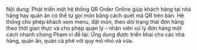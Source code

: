 Nội dung: Phát triển một hệ thống QR Order Online giúp khách hàng tại nhà hàng hay quán ăn có thể tự gọi món bằng cách quét mã QR trên bàn. Hệ thống cho phép khách xem menu, đặt món, theo dõi trạng thái đơn hàng theo thời gian thực và cho phép quản lý – nhân viên xử lý đơn hàng một cách nhanh chóng
Phạm vi đề tài: Ứng dụng được triển khai cho các nhà hàng, quán ăn, quán cà phê với quy mô nhỏ và vừa. 